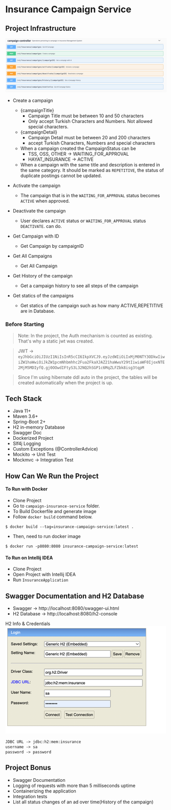 # Insurance Campaign Service

## Project Infrastructure
![swagger.png](docs%2Fswagger.png)
- Create a campaign

  - {campaignTitle}
    - Campaign Title must be between 10 and 50 characters
    - Only accept Turkish Characters and Numbers. Not allowed special characters.
  - {campaignDetail}
    - Campaign Detail must be between 20 and 200 characters
    - accept Turkish Characters, Numbers and special characters
  - When a campaign created the CampaignStatus can be
    - TSS, OSS, OTHER -> WAITING_FOR_APPROVAL
    - HAYAT_INSURANCE -> ACTIVE
  - When a campaign with the same title and description is entered in the same category.
    It should be marked as `REPETITIVE`, the status of duplicate postings cannot be updated.

- Activate the campaign
  - The campaign that is in the `WAITING_FOR_APPROVAL` status becomes `ACTIVE` when approved.
- Deactivate the campaign
  - User declares `ACTIVE` status or `WAITING_FOR_APPROVAL` status `DEACTIVATE`.
    can do.
- Get Campaign with ID
  - Get Campaign  by campaignID
- Get All Campaigns
  - Get All Campaign
- Get History of the campaign
  - Get a campaign history to see all steps of the campaign
- Get statics of the campaigns
  - Get statics of the campaign such as how many ACTIVE,REPETITIVE are in Database.

### Before Starting
> Note: In the project, the Auth mechanism is counted as existing. That's why a static jwt was created.

>JWT -> `eyJhbGciOiJIUzI1NiIsInR5cCI6IkpXVCJ9.eyJzdWIiOiIxMjM0NTY3ODkwIiwiZW1haWwiOiJkZW1pcmNhbmhhc2Fua2FkaXJAZ21haWwuY29tIiwiaWF0IjoxNTE2MjM5MDIyfQ.gj0OOwdIFtyS3L32NQ2hSGP1c6MqZLFZbk8isg3tqpM`

> Since I'm using hibernate ddl auto in the project, the tables will be created automatically when the project is up.

## Tech Stack
- Java 11+
- Maven 3.6+
- Spring-Boot 2+
- H2 in-memory Database
- Swagger Doc
- Dockerized Project
- Slf4j Logging
- Custom Exceptions (@ControllerAdvice)
- Mockito -> Unit Test
- Mockmvc -> Integration Test

## How Can We Run the Project
#### To Run with Docker
- Clone Project
- Go to `campaign-insurance-service` folder.
- To Build Dockerfile and generate image
- Follow `docker build` command below.
```
$ docker build --tag=insurance-campaign-service:latest .
```
- Then, need to run docker image
```
$ docker run -p8080:8080 insurance-campaign-service:latest
```
#### To Run on Intellij IDEA
- Clone Project
- Open Project with Intellij IDEA
- Run `InsuranceApplication`

## Swagger Documentation and H2 Database
- Swagger -> http://localhost:8080/swagger-ui.html
- H2 Database -> http://localhost:8080/h2-console

H2 Info & Credentials
![h2.png](docs%2Fh2.png)
```
JDBC URL -> jdbc:h2:mem:insurance
username -> sa
password -> password
```

## Project Bonus
- Swagger Documentation
- Logging of requests with more than 5 milliseconds uptime
- Containerizing the application
- Integration tests
- List all status changes of an ad over time(History of the campaign)
